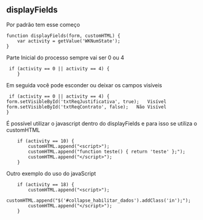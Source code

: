 ##  displayFields
Por padrão tem esse começo
```
function displayFields(form, customHTML) {
    var activity = getValue('WKNumState');
}
```
Parte Inicial do processo sempre vai ser 0 ou 4
```
 if (activity == 0 || activity == 4) {
    }
```
Em seguida você pode esconder ou deixar os campos visíveis
```
 if (activity == 0 || activity == 4) {
form.setVisibleById('txtReqJustificativa', true);   Visível
form.setVisibleById('txtReqContrato', false);   Não Visível
}
```
É possível utilizar o javascript dentro do displayFields e para isso se utiliza o customHTML
```
    if (activity == 10) {
        customHTML.append("<script>");
        customHTML.append("function teste() { return 'teste' };");
        customHTML.append("</script>");
    }
```
Outro exemplo do uso do javaScript 
```
    if (activity == 18) {
        customHTML.append("<script>");
        customHTML.append("$('#collapse_habilitar_dados').addClass('in');");
        customHTML.append("</script>");
    }
```